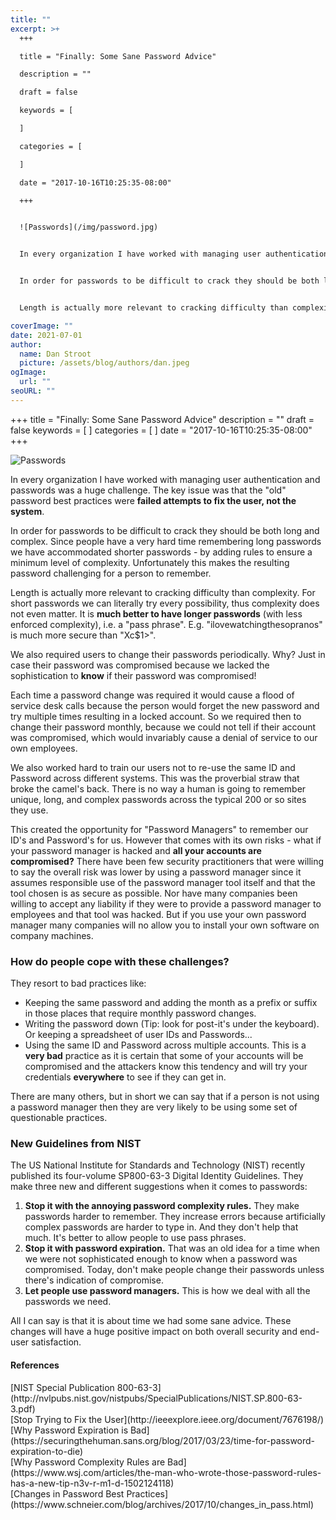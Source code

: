 ```yaml
---
title: ""
excerpt: >+
  +++

  title = "Finally: Some Sane Password Advice"

  description = ""

  draft = false

  keywords = [

  ]

  categories = [

  ]

  date = "2017-10-16T10:25:35-08:00"

  +++


  ![Passwords](/img/password.jpg)


  In every organization I have worked with managing user authentication and passwords was a huge challenge.  The key issue was that the "old" password best practices were **failed attempts to fix the user, not the system**. 


  In order for passwords to be difficult to crack they should be both long and complex. Since people have a very hard time remembering long passwords we have accommodated shorter passwords - by adding rules to ensure a minimum level of complexity. Unfortunately this makes the resulting password challenging for a person to remember. 


  Length is actually more relevant to cracking difficulty than complexity. For short passwords we can literally try every possibility, thus complexity does not even matter. It is **much better to have longer passwords** (with less enforced complexity), i.e. a "pass phrase".  E.g. "ilovewatchingthesopranos" is much more secure than "Xc$1>".

coverImage: ""
date: 2021-07-01
author:
  name: Dan Stroot
  picture: /assets/blog/authors/dan.jpeg
ogImage:
  url: ""
seoURL: ""
---
```

+++
title = "Finally: Some Sane Password Advice"
description = ""
draft = false
keywords = [
]
categories = [
]
date = "2017-10-16T10:25:35-08:00"
+++

![Passwords](/img/password.jpg)

In every organization I have worked with managing user authentication and passwords was a huge challenge.  The key issue was that the "old" password best practices were **failed attempts to fix the user, not the system**. 

In order for passwords to be difficult to crack they should be both long and complex. Since people have a very hard time remembering long passwords we have accommodated shorter passwords - by adding rules to ensure a minimum level of complexity. Unfortunately this makes the resulting password challenging for a person to remember. 

Length is actually more relevant to cracking difficulty than complexity. For short passwords we can literally try every possibility, thus complexity does not even matter. It is **much better to have longer passwords** (with less enforced complexity), i.e. a "pass phrase".  E.g. "ilovewatchingthesopranos" is much more secure than "Xc$1>".

<!--more-->

We also required users to change their passwords periodically. Why? Just in case their password was compromised because we lacked the sophistication to **know** if their password was compromised!  

Each time a password change was required it would cause a flood of service desk calls because the person would forget the new password and try multiple times resulting in a locked account.  So we required then to change their password monthly, because we could not tell if their account was compromised, which would invariably cause a denial of service to our own employees. 

We also worked hard to train our users not to re-use the same ID and Password across different systems.  This was the proverbial straw that broke the camel's back. There is no way a human is going to remember unique, long, and complex passwords across the typical 200 or so sites they use.  

This created the opportunity for "Password Managers" to remember our ID's and Password's for us.  However that comes with its own risks - what if your password manager is hacked and **all your accounts are compromised?**  There have been few security practitioners that were willing to say the overall risk was lower by using a password manager since it assumes responsible use of the password manager tool itself and that the tool chosen is as secure as possible. Nor have many companies been willing to accept any liability if they were to provide a password manager to employees and that tool was hacked. But if you use your own password manager many companies will no allow you to install your own software on company machines.   

### How do people cope with these challenges?

They resort to bad practices like:

* Keeping the same password and adding the month as a prefix or suffix in those places that require monthly password changes.
* Writing the password down (Tip: look for post-it's under the keyboard).  Or keeping a spreadsheet of user IDs and Passwords...
* Using the same ID and Password across multiple accounts.  This is a **very bad** practice as it is certain that some of your accounts will be compromised and the attackers know this tendency and will try your credentials **everywhere** to see if they can get in.

There are many others, but in short we can say that if a person is not using a password manager then they are very likely to be using some set of questionable practices.

<!--more-->

### New Guidelines from NIST

The US National Institute for Standards and Technology (NIST) recently published its four-volume SP800-63-3 Digital Identity Guidelines. They make three new and different suggestions when it comes to passwords:

1. **Stop it with the annoying password complexity rules.** They make passwords harder to remember. They increase errors because artificially complex passwords are harder to type in. And they don't help that much. It's better to allow people to use pass phrases.
2. **Stop it with password expiration.** That was an old idea for a time when we were not sophisticated enough to know when a password was compromised. Today, don't make people change their passwords unless there's indication of compromise.
3. **Let people use password managers.** This is how we deal with all the passwords we need.

All I can say is that it is about time we had some sane advice.  These changes will have a huge positive impact on both overall security and end-user satisfaction.  

#### References

<span class="sources">
[NIST Special Publication 800-63-3](http://nvlpubs.nist.gov/nistpubs/SpecialPublications/NIST.SP.800-63-3.pdf)<br>
[Stop Trying to Fix the User](http://ieeexplore.ieee.org/document/7676198/)<br>
[Why Password Expiration is Bad](https://securingthehuman.sans.org/blog/2017/03/23/time-for-password-expiration-to-die)<br>
[Why Password Complexity Rules are Bad](https://www.wsj.com/articles/the-man-who-wrote-those-password-rules-has-a-new-tip-n3v-r-m1-d-1502124118)<br>
[Changes in Password Best Practices](https://www.schneier.com/blog/archives/2017/10/changes_in_pass.html)<br>
</span>
